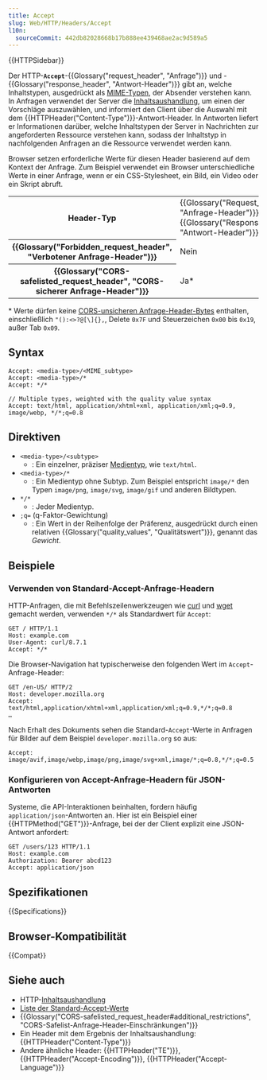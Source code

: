 ```yaml
---
title: Accept
slug: Web/HTTP/Headers/Accept
l10n:
  sourceCommit: 442db82028668b17b888ee439468ae2ac9d589a5
---
```


{{HTTPSidebar}}

Der HTTP-**`Accept`**-{{Glossary("request_header", "Anfrage")}} und -{{Glossary("response_header", "Antwort-Header")}} gibt an, welche Inhaltstypen, ausgedrückt als [MIME-Typen](/de/docs/Web/HTTP/MIME_types), der Absender verstehen kann. In Anfragen verwendet der Server die [Inhaltsaushandlung](/de/docs/Web/HTTP/Content_negotiation), um einen der Vorschläge auszuwählen, und informiert den Client über die Auswahl mit dem {{HTTPHeader("Content-Type")}}-Antwort-Header. In Antworten liefert er Informationen darüber, welche Inhaltstypen der Server in Nachrichten zur angeforderten Ressource verstehen kann, sodass der Inhaltstyp in nachfolgenden Anfragen an die Ressource verwendet werden kann.

Browser setzen erforderliche Werte für diesen Header basierend auf dem Kontext der Anfrage. Zum Beispiel verwendet ein Browser unterschiedliche Werte in einer Anfrage, wenn er ein CSS-Stylesheet, ein Bild, ein Video oder ein Skript abruft.

<table class="properties">
  <tbody>
    <tr>
      <th scope="row">Header-Typ</th>
      <td>{{Glossary("Request_header", "Anfrage-Header")}},
      {{Glossary("Response_header", "Antwort-Header")}}</td>
    </tr>
    <tr>
      <th scope="row">{{Glossary("Forbidden_request_header", "Verbotener Anfrage-Header")}}</th>
      <td>Nein</td>
    </tr>
    <tr>
      <th scope="row">
        {{Glossary("CORS-safelisted_request_header", "CORS-sicherer Anfrage-Header")}}
      </th>
      <td>
        Ja*
      </td>
    </tr>
  </tbody>
</table>

\* Werte dürfen keine [CORS-unsicheren Anfrage-Header-Bytes](https://fetch.spec.whatwg.org/#cors-unsafe-request-header-byte) enthalten, einschließlich `"():<>?@[\]{},`, Delete `0x7F` und Steuerzeichen `0x00` bis `0x19`, außer Tab `0x09`.

## Syntax

```http
Accept: <media-type>/<MIME_subtype>
Accept: <media-type>/*
Accept: */*

// Multiple types, weighted with the quality value syntax
Accept: text/html, application/xhtml+xml, application/xml;q=0.9, image/webp, */*;q=0.8
```

## Direktiven

- `<media-type>/<subtype>`
  - : Ein einzelner, präziser [Medientyp](/de/docs/Web/HTTP/MIME_types), wie `text/html`.
- `<media-type>/*`
  - : Ein Medientyp ohne Subtyp.
    Zum Beispiel entspricht `image/*` den Typen `image/png`, `image/svg`, `image/gif` und anderen Bildtypen.
- `*/*`
  - : Jeder Medientyp.
- `;q=` (q-Faktor-Gewichtung)
  - : Ein Wert in der Reihenfolge der Präferenz, ausgedrückt durch einen relativen {{Glossary("quality_values", "Qualitätswert")}}, genannt das _Gewicht_.

## Beispiele

### Verwenden von Standard-Accept-Anfrage-Headern

HTTP-Anfragen, die mit Befehlszeilenwerkzeugen wie [curl](https://curl.se/) und [wget](https://www.gnu.org/software/wget/) gemacht werden, verwenden `*/*` als Standardwert für `Accept`:

```http
GET / HTTP/1.1
Host: example.com
User-Agent: curl/8.7.1
Accept: */*
```

Die Browser-Navigation hat typischerweise den folgenden Wert im `Accept`-Anfrage-Header:

```http
GET /en-US/ HTTP/2
Host: developer.mozilla.org
Accept: text/html,application/xhtml+xml,application/xml;q=0.9,*/*;q=0.8
…
```

Nach Erhalt des Dokuments sehen die Standard-`Accept`-Werte in Anfragen für Bilder auf dem Beispiel `developer.mozilla.org` so aus:

```http
Accept: image/avif,image/webp,image/png,image/svg+xml,image/*;q=0.8,*/*;q=0.5
```

### Konfigurieren von Accept-Anfrage-Headern für JSON-Antworten

Systeme, die API-Interaktionen beinhalten, fordern häufig `application/json`-Antworten an. Hier ist ein Beispiel einer {{HTTPMethod("GET")}}-Anfrage, bei der der Client explizit eine JSON-Antwort anfordert:

```http
GET /users/123 HTTP/1.1
Host: example.com
Authorization: Bearer abcd123
Accept: application/json
```

## Spezifikationen

{{Specifications}}

## Browser-Kompatibilität

{{Compat}}

## Siehe auch

- HTTP-[Inhaltsaushandlung](/de/docs/Web/HTTP/Content_negotiation)
- [Liste der Standard-Accept-Werte](/de/docs/Web/HTTP/Content_negotiation/List_of_default_Accept_values)
- {{Glossary("CORS-safelisted_request_header#additional_restrictions", "CORS-Safelist-Anfrage-Header-Einschränkungen")}}
- Ein Header mit dem Ergebnis der Inhaltsaushandlung: {{HTTPHeader("Content-Type")}}
- Andere ähnliche Header: {{HTTPHeader("TE")}}, {{HTTPHeader("Accept-Encoding")}}, {{HTTPHeader("Accept-Language")}}
